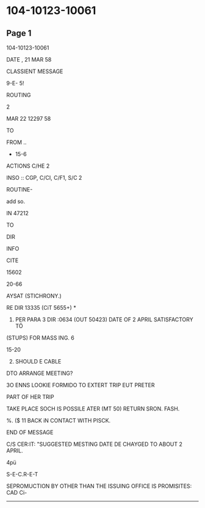 # 104-10123-10061

## Page 1

104-10123-10061

DATE , 21 MAR 58

CLASSIENT MESSAGE

9-E- 5!

ROUTING

2

MAR 22 12297 58

TO

FROM ..

- 15-6

ACTIONS C/HE 2

INSO :: CGP, C/CI, C/F1, S/C 2

ROUTINE-

add so.

IN 47212

TO

DIR

INFO

CITE

15602

20-66

AYSAT (STICHRONY.)

RE DIR 13335 (CiT 5655+) *

1. PER PARA 3 DIR :0634 (OUT 50423) DATE OF 2 APRIL SATISFACTORY TÖ

(STUPS) FOR MASS ING. 6

15-20

2. SHOULD E CABLE

DTO ARRANGE MEETING?

3O ENNS LOOKIE FORMIDO TO EXTERT TRIP EUT PRETER

PART OF HER TRIP

TAKE PLACE SOCH IS POSSILE ATER (MT 50) RETURN SRON. FASH.

%. ($ 11 BACK iN CONTACT WITH PISCK.

END OF MESSAGE

C/S CER:IT: "SUGGESTED MESTING DATE DE CHAYGED TO ABOUT 2 APRIL.

4pü

S-E-C.R-E-T

SEPROMUCTION BY OTHER THAN THE ISSUING OFFICE IS PROMISITES: CAD Ci-

---

